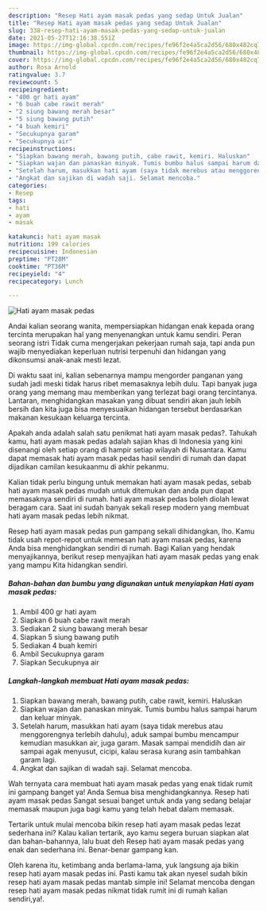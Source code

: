 ```yaml
---
description: "Resep Hati ayam masak pedas yang sedap Untuk Jualan"
title: "Resep Hati ayam masak pedas yang sedap Untuk Jualan"
slug: 338-resep-hati-ayam-masak-pedas-yang-sedap-untuk-jualan
date: 2021-05-27T12:16:38.551Z
image: https://img-global.cpcdn.com/recipes/fe96f2e4a5ca2d56/680x482cq70/hati-ayam-masak-pedas-foto-resep-utama.jpg
thumbnail: https://img-global.cpcdn.com/recipes/fe96f2e4a5ca2d56/680x482cq70/hati-ayam-masak-pedas-foto-resep-utama.jpg
cover: https://img-global.cpcdn.com/recipes/fe96f2e4a5ca2d56/680x482cq70/hati-ayam-masak-pedas-foto-resep-utama.jpg
author: Rosa Arnold
ratingvalue: 3.7
reviewcount: 5
recipeingredient:
- "400 gr hati ayam"
- "6 buah cabe rawit merah"
- "2 siung bawang merah besar"
- "5 siung bawang putih"
- "4 buah kemiri"
- "Secukupnya garam"
- "Secukupnya air"
recipeinstructions:
- "Siapkan bawang merah, bawang putih, cabe rawit, kemiri. Haluskan"
- "Siapkan wajan dan panaskan minyak. Tumis bumbu halus sampai harum dan keluar minyak."
- "Setelah harum, masukkan hati ayam (saya tidak merebus atau menggorengnya terlebih dahulu), aduk sampai bumbu mencampur kemudian masukkan air, juga garam. Masak sampai mendidih dan air sampai agak menyusut, cicipi, kalau serasa kurang asin tambahkan garam lagi."
- "Angkat dan sajikan di wadah saji. Selamat mencoba."
categories:
- Resep
tags:
- hati
- ayam
- masak

katakunci: hati ayam masak 
nutrition: 199 calories
recipecuisine: Indonesian
preptime: "PT28M"
cooktime: "PT36M"
recipeyield: "4"
recipecategory: Lunch

---
```



![Hati ayam masak pedas](https://img-global.cpcdn.com/recipes/fe96f2e4a5ca2d56/680x482cq70/hati-ayam-masak-pedas-foto-resep-utama.jpg)

Andai kalian seorang wanita, mempersiapkan hidangan enak kepada orang tercinta merupakan hal yang menyenangkan untuk kamu sendiri. Peran seorang istri Tidak cuma mengerjakan pekerjaan rumah saja, tapi anda pun wajib menyediakan keperluan nutrisi terpenuhi dan hidangan yang dikonsumsi anak-anak mesti lezat.

Di waktu  saat ini, kalian sebenarnya mampu mengorder panganan yang sudah jadi meski tidak harus ribet memasaknya lebih dulu. Tapi banyak juga orang yang memang mau memberikan yang terlezat bagi orang tercintanya. Lantaran, menghidangkan masakan yang dibuat sendiri akan jauh lebih bersih dan kita juga bisa menyesuaikan hidangan tersebut berdasarkan makanan kesukaan keluarga tercinta. 



Apakah anda adalah salah satu penikmat hati ayam masak pedas?. Tahukah kamu, hati ayam masak pedas adalah sajian khas di Indonesia yang kini disenangi oleh setiap orang di hampir setiap wilayah di Nusantara. Kamu dapat memasak hati ayam masak pedas hasil sendiri di rumah dan dapat dijadikan camilan kesukaanmu di akhir pekanmu.

Kalian tidak perlu bingung untuk memakan hati ayam masak pedas, sebab hati ayam masak pedas mudah untuk ditemukan dan anda pun dapat memasaknya sendiri di rumah. hati ayam masak pedas boleh diolah lewat beragam cara. Saat ini sudah banyak sekali resep modern yang membuat hati ayam masak pedas lebih nikmat.

Resep hati ayam masak pedas pun gampang sekali dihidangkan, lho. Kamu tidak usah repot-repot untuk memesan hati ayam masak pedas, karena Anda bisa menghidangkan sendiri di rumah. Bagi Kalian yang hendak menyajikannya, berikut resep menyajikan hati ayam masak pedas yang enak yang mampu Kita hidangkan sendiri.

<!--inarticleads1-->

##### Bahan-bahan dan bumbu yang digunakan untuk menyiapkan Hati ayam masak pedas:

1. Ambil 400 gr hati ayam
1. Siapkan 6 buah cabe rawit merah
1. Sediakan 2 siung bawang merah besar
1. Siapkan 5 siung bawang putih
1. Sediakan 4 buah kemiri
1. Ambil Secukupnya garam
1. Siapkan Secukupnya air




<!--inarticleads2-->

##### Langkah-langkah membuat Hati ayam masak pedas:

1. Siapkan bawang merah, bawang putih, cabe rawit, kemiri. Haluskan
1. Siapkan wajan dan panaskan minyak. Tumis bumbu halus sampai harum dan keluar minyak.
1. Setelah harum, masukkan hati ayam (saya tidak merebus atau menggorengnya terlebih dahulu), aduk sampai bumbu mencampur kemudian masukkan air, juga garam. Masak sampai mendidih dan air sampai agak menyusut, cicipi, kalau serasa kurang asin tambahkan garam lagi.
1. Angkat dan sajikan di wadah saji. Selamat mencoba.




Wah ternyata cara membuat hati ayam masak pedas yang enak tidak rumit ini gampang banget ya! Anda Semua bisa menghidangkannya. Resep hati ayam masak pedas Sangat sesuai banget untuk anda yang sedang belajar memasak maupun juga bagi kamu yang telah hebat dalam memasak.

Tertarik untuk mulai mencoba bikin resep hati ayam masak pedas lezat sederhana ini? Kalau kalian tertarik, ayo kamu segera buruan siapkan alat dan bahan-bahannya, lalu buat deh Resep hati ayam masak pedas yang enak dan sederhana ini. Benar-benar gampang kan. 

Oleh karena itu, ketimbang anda berlama-lama, yuk langsung aja bikin resep hati ayam masak pedas ini. Pasti kamu tak akan nyesel sudah bikin resep hati ayam masak pedas mantab simple ini! Selamat mencoba dengan resep hati ayam masak pedas nikmat tidak rumit ini di rumah kalian sendiri,ya!.

